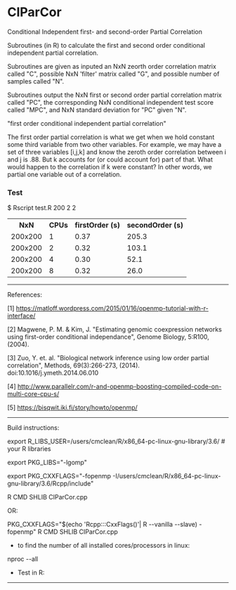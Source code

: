 # CIParCor
Conditional Independent first- and second-order Partial Correlation 

Subroutines (in R) to calculate the first and second order conditional independent partial correlation. 

Subroutines are given as inputed an NxN zeorth order correlation matrix called "C", possible NxN 'filter' matrix called "G", and possible number of samples called "N". 

Subroutines output the NxN first or second order partial correlation matrix called "PC", the corresponding 
NxN conditional independent test score called "MPC", and NxN standard deviation for "PC" given "N".


"first order conditional independent partial correlation"


The first order partial correlation is what we get when we hold constant some third variable from two other variables. For example,  we may have a set of three variables [i,j,k] and know the zeroth order correlation between i and j is .88. But k accounts for (or could account for) part of that. What would happen to the correlation if k were constant? In other words, 
we partial one variable out of a correlation.

### Test

$ Rscript test.R 200 2 2

<table class="tg">
  <tr>
    <th class="tg-yw4l"><b>NxN</b></th>
    <th class="tg-yw4l"><b>CPUs</b></th>
    <th class="tg-yw4l"><b>firstOrder (s)</b></th>
     <th class="tg-yw41"><b>secondOrder (s)</b></th>
  </tr>
  <tr>
    <td class="tg-yw4l">200x200</td>
    <td class="tg-yw4l">1</td>
    <td class="tg-yw4l">0.37</td>
     <td class="tg-yw41">205.3</td>
</tr>
  <tr>
    <td class="tg-yw4l">200x200</td>
    <td class="tg-yw4l">2</td>
    <td class="tg-yw4l">0.32</td>
     <td class="tg-yw41">103.1</td>
</tr>
  <tr>
    <td class="tg-yw4l">200x200</td>
    <td class="tg-yw4l">4</td>
    <td class="tg-yw4l">0.30</td>
     <td class="tg-yw41">52.1</td>
</tr>
  <tr>
    <td class="tg-yw4l">200x200</td>
    <td class="tg-yw4l">8</td>
    <td class="tg-yw4l">0.32</td>
     <td class="tg-yw41">26.0</td>
</tr>
</table>

---

References:

[1] https://matloff.wordpress.com/2015/01/16/openmp-tutorial-with-r-interface/

[2] Magwene, P. M. & Kim, J. "Estimating genomic coexpression networks using first-order conditional independance", Genome Biology, 5:R100, (2004).

[3] Zuo, Y. et. al. "Biological network inference using low order partial correlation", Methods, 69(3):266-273, (2014). doi:10.1016/j.ymeth.2014.06.010

[4] http://www.parallelr.com/r-and-openmp-boosting-compiled-code-on-multi-core-cpu-s/

[5] https://bisqwit.iki.fi/story/howto/openmp/

---

Build instructions:

export R_LIBS_USER=/users/cmclean/R/x86_64-pc-linux-gnu-library/3.6/ # your R libraries

export PKG_LIBS="-lgomp"

export PKG_CXXFLAGS="-fopenmp -I/users/cmclean/R/x86_64-pc-linux-gnu-library/3.6/Rcpp/include"

R CMD SHLIB CIParCor.cpp

OR:

PKG_CXXFLAGS="$(echo 'Rcpp:::CxxFlags()'| R --vanilla --slave) -fopenmp" R CMD SHLIB CIParCor.cpp

* to find the number of all installed cores/processors in linux: 

nproc --all

* Test in R:

---

